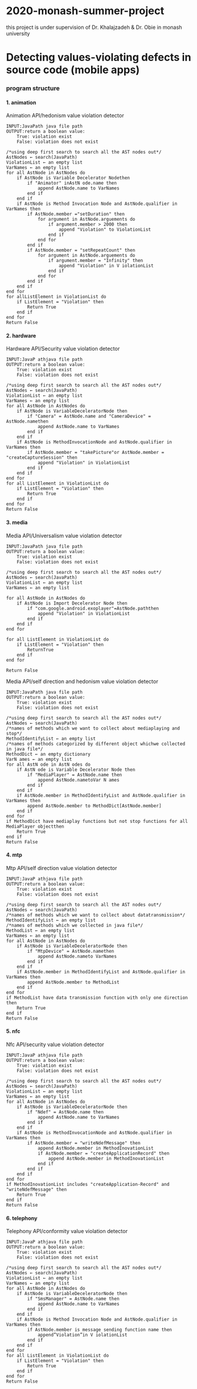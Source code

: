 # 2020-monash-summer-project

this project is under supervision of Dr. Khalajzadeh &amp; Dr. Obie in monash university

# Detecting values-violating defects in source code (mobile apps)


### program structure

#### 1. animation

Animation API/hedonism value violation detector

	INPUT:JavaPath java file path
	OUTPUT:return a boolean value:
		True: violation exist
		False: violation does not exist

	/*using deep first search to search all the AST nodes out*/
	AstNodes ← search(JavaPath)
	ViolationList ← an empty list
	VarNames ← an empty list
	for all AstNode in AstNodes do
		if AstNode is Variable Decelerator Nodethen
			if "Animator" inAstN ode.name then
				append AstNode.name to VarNames
			end if
		end if
		if AstNode is Method Invocation Node and AstNode.qualifier in VarNames then
			if AstNode.member ="setDuration" then
				for argument in AstNode.arguements do
					if argument.member > 2000 then
						append "Violation" to ViolationList
					end if
				end for
			end if
			if AstNode.member = "setRepeatCount" then
				for argument in AstNode.arguements do
					if argument.member = "Infinity" then
						append "Violation" in V iolationList
					end if
				end for
			end if
		end if
	end for
	for allListElement in ViolationList do
		if ListElement = "Violation" then
			Return True
		end if
	end for
	Return False





#### 2. hardware

Hardware API/Security value violation detector

	INPUT:JavaP athjava file path
	OUTPUT:return a boolean value:
		True: violation exist
		False: violation does not exist

	/*using deep first search to search all the AST nodes out*/
	AstNodes ← search(JavaPath)
	ViolationList ← an empty list
	VarNames ← an empty list
	for all AstNode in AstNodes do
		if AstNode is VariableDeceleratorNode then
			if "Camera" = AstNode.name and "CameraDevice" = AstNode.namethen
				append AstNode.name to VarNames
			end if
		end if
		if AstNode is MethodInvocationNode and AstNode.qualifier in VarNames then
			if AstNode.member = "takePicture"or AstNode.member = "createCaptureSession" then
				append "Violation" in ViolationList
			end if
		end if
	end for
	for all ListElement in ViolationList do
		if ListElement = "Violation" then
			Return True
		end if
	end for
	Return False



#### 3. media

Media API/Universalism value violation detector

	INPUT:JavaPath java file path
	OUTPUT:return a boolean value:
		True: violation exist
		False: violation does not exist

	/*using deep first search to search all the AST nodes out*/
	AstNodes ← search(JavaPath)
	ViolationList ← an empty list
	VarNames ← an empty list
	
	for all AstNode in AstNodes do
		if AstNode is Import Decelerator Node then
			if "com.google.android.exoplayer"=AstNode.paththen
				append "Violation" in ViolationList
			end if
		end if
	end for

	for all ListElement in ViolationList do
		if ListElement = "Violation" then
			ReturnTrue	
		end if
	end for

	Return False

Media API/self direction and hedonism value violation detector

	INPUT:JavaPath java file path
	OUTPUT:return a boolean value:
		True: violation exist
		False: violation does not exist

	/*using deep first search to search all the AST nodes out*/
	AstNodes ← search(JavaPath)
	/*names of methods which we want to collect about mediaplaying and stop*/
	MethodIdentifyList ← an empty list
	/*names of methods categorized by different object whichwe collected in java file*/
	MethodDict ← an empty dictionary
	VarN ames ← an empty list
	for all AstN ode in AstN odes do
		if AstN ode is Variable Decelerator Node then
			if "MediaPlayer" = AstNode.name then
				append AstNode.nametoVar N ames
			end if
		end if
		if AstNode.member in MethodIdentifyList and AstNode.qualifier in VarNames then 
			append AstNode.member to MethodDict[AstNode.member]
		end if
	end for
	if MethodDict have mediaplay functions but not stop functions for all MediaPlayer objectthen
		Return True
	end if
	Return False



#### 4. mtp

Mtp API/self direction value violation detector

	INPUT:JavaP athjava file path
	OUTPUT:return a boolean value:
		True: violation exist
		False: violation does not exist

	/*using deep first search to search all the AST nodes out*/
	AstNodes ← search(JavaPath)
	/*names of methods which we want to collect about datatransmission*/
	MethodIdentifyList ← an empty list
	/*names of methods which we collected in java file*/
	MethodList ← an empty list
	VarNames ← an empty list
	for all AstNode in AstNodes do
		if AstNode is VariableDeceleratorNode then
			if "MtpDevice" = AstNode.namethen
				append AstNode.nameto VarNames
			end if
		end if
		if AstNode.member in MethodIdentifyList and AstNode.qualifier in VarNames then
			append AstNode.member to MethodList
		end if
	end for
	if MethodList have data transmission function with only one direction then
		Return True
	end if
	Return False


#### 5. nfc

Nfc API/security value violation detector


	INPUT:JavaP athjava file path
	OUTPUT:return a boolean value:
		True: violation exist
		False: violation does not exist

	/*using deep first search to search all the AST nodes out*/
	AstNodes ← search(JavaPath)
	ViolationList ← an empty list
	VarNames ← an empty list
	for all AstNode in AstNodes do
		if AstNode is VariableDeceleratorNode then
			if "Ndef" = AstNode.name then
				append AstNode.name to VarNames
			end if
		end if
		if AstNode is MethodInvocationNode and AstNode.qualifier in VarNames then
			if AstNode.member = "writeNdefMessage" then
				append AstNode.member in MethodInovationList
				if AstNode.member = "createApplicationRecord" then
					append AstNode.member in MethodInovationList
				end if
			end if
		end if
	end for
	if MethodInovationList includes "createApplication-Record" and "writeNdefMessage" then
		Return True
	end if
	Return False


#### 6. telephony

Telephony API/conformity value violation detector

	INPUT:JavaP athjava file path
	OUTPUT:return a boolean value:
		True: violation exist
		False: violation does not exist

	/*using deep first search to search all the AST nodes out*/
	AstNodes ← search(JavaPath)
	ViolationList ← an empty list
	VarNames ← an empty list
	for all AstNode in AstNodes do
		if AstNode is VariableDeceleratorNode then
			if "SmsManager" = AstNode.name then
				append AstNode.name to VarNames
			end if
		end if
		if AstNode is Method Invocation Node and AstNode.qualifier in VarNames then
			if AstNode.member is message sending function name then
				append”Violation”in V iolationList
			end if
		end if
	end for
	for all ListElement in ViolationList do
		if ListElement = "Violation" then
			Return True
		end if
	end for
	Return False


